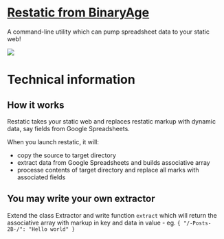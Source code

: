 # [Restatic from BinaryAge](http://restatic.binaryage.com)

A command-line utility which can pump spreadsheet data to your static web!

<img src="http://restatic.binaryage.com/images/restatic_visualisation.png">

# Technical information

## How it works

Restatic takes your static web and replaces restatic markup with dynamic data, say fields from Google Spreadsheets.

When you launch restatic, it will:
  
  * copy the source to target directory
  * extract data from Google Spreadsheets and builds associative array
  * processe contents of target directory and replace all marks with associated fields

## You may write your own extractor

Extend the class Extractor and write function `extract` which will return the associative array with markup in key and data in value - eg. `{ "/-Posts-2B-/": "Hello world" }`